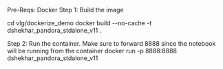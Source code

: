 Pre-Reqs: Docker
Step 1: Build the image

cd vlg/dockerize_demo
docker build --no-cache -t dshekhar_pandora_stdalone_v11 .


Step 2: Run the container. Make sure to forward 8888 since the notebook will be running from the container
docker run -p 8888:8888 dshekhar_pandora_stdalone_v11  